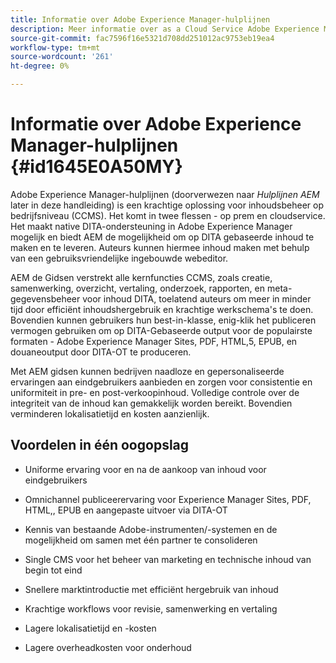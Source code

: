 ```yaml
---
title: Informatie over Adobe Experience Manager-hulplijnen
description: Meer informatie over as a Cloud Service Adobe Experience Manager-hulplijnen
source-git-commit: fac7596f16e5321d708dd251012ac9753eb19ea4
workflow-type: tm+mt
source-wordcount: '261'
ht-degree: 0%

---
```



# Informatie over Adobe Experience Manager-hulplijnen {#id1645E0A50MY}

Adobe Experience Manager-hulplijnen \(doorverwezen naar *Hulplijnen AEM* later in deze handleiding\) is een krachtige oplossing voor inhoudsbeheer op bedrijfsniveau \(CCMS\). Het komt in twee flessen - op prem en cloudservice. Het maakt native DITA-ondersteuning in Adobe Experience Manager mogelijk en biedt AEM de mogelijkheid om op DITA gebaseerde inhoud te maken en te leveren. Auteurs kunnen hiermee inhoud maken met behulp van een gebruiksvriendelijke ingebouwde webeditor.

AEM de Gidsen verstrekt alle kernfuncties CCMS, zoals creatie, samenwerking, overzicht, vertaling, onderzoek, rapporten, en meta-gegevensbeheer voor inhoud DITA, toelatend auteurs om meer in minder tijd door efficiënt inhoudshergebruik en krachtige werkschema&#39;s te doen. Bovendien kunnen gebruikers hun best-in-klasse, enig-klik het publiceren vermogen gebruiken om op DITA-Gebaseerde output voor de populairste formaten - Adobe Experience Manager Sites, PDF, HTML,5, EPUB, en douaneoutput door DITA-OT te produceren.

Met AEM gidsen kunnen bedrijven naadloze en gepersonaliseerde ervaringen aan eindgebruikers aanbieden en zorgen voor consistentie en uniformiteit in pre- en post-verkoopinhoud. Volledige controle over de integriteit van de inhoud kan gemakkelijk worden bereikt. Bovendien verminderen lokalisatietijd en kosten aanzienlijk.

## Voordelen in één oogopslag

- Uniforme ervaring voor en na de aankoop van inhoud voor eindgebruikers

- Omnichannel publiceerervaring voor Experience Manager Sites, PDF, HTML,, EPUB en aangepaste uitvoer via DITA-OT

- Kennis van bestaande Adobe-instrumenten/-systemen en de mogelijkheid om samen met één partner te consolideren

- Single CMS voor het beheer van marketing en technische inhoud van begin tot eind

- Snellere marktintroductie met efficiënt hergebruik van inhoud

- Krachtige workflows voor revisie, samenwerking en vertaling

- Lagere lokalisatietijd en -kosten

- Lagere overheadkosten voor onderhoud
